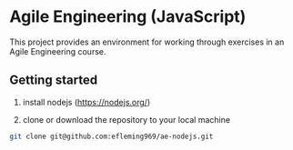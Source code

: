# Agile Engineering (JavaScript)

This project provides an environment for working through exercises in an Agile Engineering course.

## Getting started

1. install nodejs (https://nodejs.org/)

2. clone or download the repository to your local machine

``` sh
git clone git@github.com:efleming969/ae-nodejs.git
```

